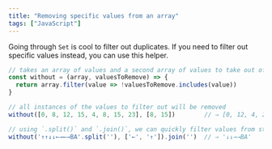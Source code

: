 ```yaml
---
title: "Removing specific values from an array"
tags: ["JavaScript"]
---
```

Going through `Set` is cool to filter out duplicates. If you need to filter out specific values instead, you can use this helper.

```js
// takes an array of values and a second array of values to take out of it
const without = (array, valuesToRemove) => {
  return array.filter(value => !valuesToRemove.includes(value))
}

// all instances of the values to filter out will be removed
without([0, 8, 12, 15, 4, 8, 15, 23], [8, 15])        // ⇒ [0, 12, 4, 23]

// using `.split()` and `.join()`, we can quickly filter values from strings
without('↑↑↓↓←→←→BA'.split(''), ['←', '↑']).join('')  // ⇒ '↓↓→→BA'
```
